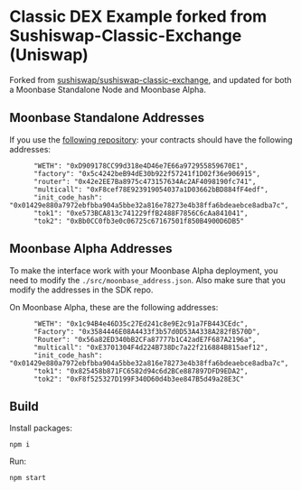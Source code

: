 # Classic DEX Example forked from Sushiswap-Classic-Exchange (Uniswap)

Forked from [sushiswap/sushiswap-classic-exchange](https://github.com/sushiswap/sushiswap-classic-exchange), and updated for both a Moonbase Standalone Node and Moonbase Alpha.

## Moonbase Standalone Addresses

If you use the [following repository](https://github.com/albertov19/uniswap-contracts-moonbeam): your contracts should have the following addresses:

```
      "WETH": "0xD909178CC99d318e4D46e7E66a972955859670E1",
      "factory": "0x5c4242beB94dE30b922f57241f1D02f36e906915",
      "router": "0x42e2EE7Ba8975c473157634Ac2AF4098190fc741",
      "multicall": "0xF8cef78E923919054037a1D03662bBD884fF4edf",
      "init_code_hash": "0x01429e880a7972ebfbba904a5bbe32a816e78273e4b38ffa6bdeaebce8adba7c",
      "tok1": "0xe573BCA813c741229ffB2488F7856C6cAa841041",
      "tok2": "0xBb0CC0fb3e0c06725c67167501f850B4900D6DB5"
```

## Moonbase Alpha Addresses

To make the interface work with your Moonbase Alpha deployment, you need to modify the `./src/moonbase_address.json`. Also make sure that you modify the addresses in the SDK repo.

On Moonbase Alpha, these are the following addresses:

```
      "WETH": "0x1c94B4e46D35c27Ed241c8e9E2c91a7FB443CEdc",
      "Factory": "0x3584446E08A4433f3b57d0D53A4338A282fB570D",
      "Router": "0x56a82ED340bB2CFa87777b1C42adE7F687A2196a",
      "multicall": "0xE3701304F4d224B738Dc7a22f216884B815aef12",
      "init_code_hash": "0x01429e880a7972ebfbba904a5bbe32a816e78273e4b38ffa6bdeaebce8adba7c",
      "tok1": "0x825458b871FC6582d94c6d2BCe887897DFD9EDA2",
      "tok2": "0xF8f525327D199F340D60d4b3ee847B5d49a28E3C"
```

## Build

Install packages:

```
npm i
```

Run:

```
npm start
```
